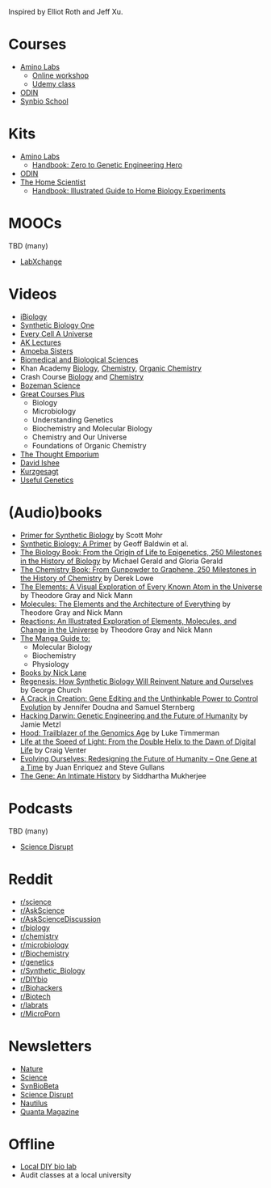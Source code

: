 Inspired by Elliot Roth and Jeff Xu.

# Courses
- [Amino Labs](https://amino.bio/)
  - [Online workshop](https://amino.bio/collections/genetic-engineer-101/products/cyberworkshop)
  - [Udemy class](https://www.udemy.com/handsonbiology/)
- [ODIN](http://www.the-odin.com/science-classes/)
- [Synbio School](https://www.synbioschool.com/)

# Kits
- [Amino Labs](https://amino.bio/)
  - [Handbook: Zero to Genetic Engineering Hero](https://amino.bio/collections/genetic-engineer-101/products/learn-genetic-engineering-the-genetic-engineering-hero-book)
- [ODIN](http://www.the-odin.com/)
- [The Home Scientist](https://www.thehomescientist.com/)
  - [Handbook: Illustrated Guide to Home Biology Experiments](https://www.thehomescientist.com/manuals/Illustrated_Guide_to_Home_Biology_Experiments.pdf)

# MOOCs
TBD (many)
- [LabXchange](https://www.labxchange.org/)

# Videos
- [iBiology](https://www.youtube.com/channel/UCsvqEZBO-kNmwuDBbKbfL6A)
- [Synthetic Biology One](https://www.youtube.com/channel/UCoKnP5yh_Z4DtNffHYYEScw)
- [Every Cell A Universe](https://www.youtube.com/channel/UCpLfU4LLVULGLvDCu4qazDA)
- [AK Lectures](https://www.youtube.com/user/mathdude2012)
- [Amoeba Sisters](https://www.youtube.com/channel/UCb2GCoLSBXjmI_Qj1vk-44g)
- [Biomedical and Biological Sciences](https://www.youtube.com/channel/UCO5MYspi_UwWq1Pm5-7VZvA)
- Khan Academy [Biology](https://www.khanacademy.org/science/biology), [Chemistry](https://www.khanacademy.org/science/chemistry), [Organic Chemistry](https://www.khanacademy.org/science/organic-chemistry)
- Crash Course [Biology](https://www.youtube.com/watch?v=QnQe0xW_JY4&list=PL3EED4C1D684D3ADF) and [Chemistry](https://www.youtube.com/watch?v=uVFCOfSuPTo&list=PL8dPuuaLjXtPHzzYuWy6fYEaX9mQQ8oGr)
- [Bozeman Science](https://www.youtube.com/user/bozemanbiology)
- [Great Courses Plus](https://www.thegreatcoursesplus.com/)
  - Biology
  - Microbiology
  - Understanding Genetics
  - Biochemistry and Molecular Biology
  - Chemistry and Our Universe
  - Foundations of Organic Chemistry
- [The Thought Emporium](https://www.youtube.com/user/TheChemlife)
- [David Ishee](https://www.youtube.com/channel/UCftNyK6c9JdIFTQ2TLQqm_g)
- [Kurzgesagt](https://www.youtube.com/channel/UCsXVk37bltHxD1rDPwtNM8Q)
- [Useful Genetics](https://www.youtube.com/channel/UCtXCrx28msMBQ-vFUIOIReA)

# (Audio)books
- [Primer for Synthetic Biology](https://s3-us-west-2.amazonaws.com/oww-files-public/3/3d/SB_Primer_100707.pdf) by Scott Mohr
- [Synthetic Biology: A Primer](https://smile.amazon.com/Synthetic-Biology-Revised-Geoff-Baldwin/dp/1783268794) by Geoff Baldwin et al.
- [The Biology Book: From the Origin of Life to Epigenetics, 250 Milestones in the History of Biology](https://smile.amazon.com/Biology-Book-Epigenetics-Milestones-Sterling/dp/1454910682?sa-no-redirect=1) by Michael Gerald and Gloria Gerald
- [The Chemistry Book: From Gunpowder to Graphene, 250 Milestones in the History of Chemistry](https://smile.amazon.com/Chemistry-Book-Gunpowder-Graphene-Milestones/dp/1454911808?sa-no-redirect=1) by Derek Lowe
- [The Elements: A Visual Exploration of Every Known Atom in the Universe](https://smile.amazon.com/Elements-Visual-Exploration-Every-Universe/dp/1579128149?sa-no-redirect=1) by Theodore Gray and Nick Mann
- [Molecules: The Elements and the Architecture of Everything](https://www.amazon.ca/Molecules-Architecture-Everything-Theodore-Gray/dp/1579129714) by Theodore Gray and Nick Mann
- [Reactions: An Illustrated Exploration of Elements, Molecules, and Change in the Universe](https://smile.amazon.com/Reactions-Illustrated-Exploration-Elements-Molecules/dp/0316391220?sa-no-redirect=1) by Theodore Gray and Nick Mann
- [The Manga Guide to:](https://nostarch.com/catalog/manga)
  - Molecular Biology
  - Biochemistry
  - Physiology
- [Books by Nick Lane](http://nick-lane.net/)
- [Regenesis: How Synthetic Biology Will Reinvent Nature and Ourselves](https://smile.amazon.com/Regenesis-Synthetic-Biology-Reinvent-Ourselves/dp/0465075703) by George Church
- [A Crack in Creation: Gene Editing and the Unthinkable Power to Control Evolution](https://smile.amazon.com/dp/1328915360) by Jennifer Doudna and Samuel Sternberg
- [Hacking Darwin: Genetic Engineering and the Future of Humanity](https://smile.amazon.com/Hacking-Darwin-Genetic-Engineering-Humanity/dp/149267009X) by Jamie Metzl
- [Hood: Trailblazer of the Genomics Age](https://smile.amazon.com/dp/B01JWTBK30) by Luke Timmerman
- [Life at the Speed of Light: From the Double Helix to the Dawn of Digital Life](https://smile.amazon.com/dp/0143125907) by Craig Venter
- [Evolving Ourselves: Redesigning the Future of Humanity – One Gene at a Time](https://smile.amazon.com/Evolving-Ourselves-Redesigning-Future-Humanity-One/dp/0143108344) by Juan Enriquez and Steve Gullans
- [The Gene: An Intimate History](https://smile.amazon.com/Gene-Intimate-History-Siddhartha-Mukherjee/dp/147673352X) by Siddhartha Mukherjee

# Podcasts
TBD (many)
- [Science Disrupt](https://sciencedisrupt.com/)

# Reddit
- [r/science](https://www.reddit.com/r/science/)
- [r/AskScience](https://www.reddit.com/r/askscience/)
- [r/AskScienceDiscussion](https://www.reddit.com/r/AskScienceDiscussion/)
- [r/biology](https://www.reddit.com/r/biology/)
- [r/chemistry](https://www.reddit.com/r/chemistry/)
- [r/microbiology](https://www.reddit.com/r/microbiology/)
- [r/Biochemistry](https://www.reddit.com/r/Biochemistry/)
- [r/genetics](https://www.reddit.com/r/genetics/)
- [r/Synthetic_Biology](https://www.reddit.com/r/Synthetic_Biology/)
- [r/DIYbio](https://www.reddit.com/r/DIYbio/)
- [r/Biohackers](https://www.reddit.com/r/Biohackers/)
- [r/Biotech](https://www.reddit.com/r/biotech/)
- [r/labrats](https://www.reddit.com/r/labrats/)
- [r/MicroPorn](https://www.reddit.com/r/MicroPorn/)

# Newsletters
- [Nature](https://www.nature.com/)
- [Science](https://www.sciencemag.org/subscribe/get-our-newsletters)
- [SynBioBeta](https://synbiobeta.com/subscribe/)
- [Science Disrupt](https://sciencedisrupt.com/)
- [Nautilus](http://nautil.us/)
- [Quanta Magazine](https://www.quantamagazine.org/biology/#newsletter)

# Offline
- [Local DIY bio lab](https://sphere.diybio.org/)
- Audit classes at a local university
